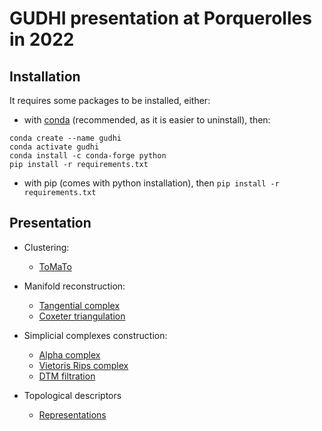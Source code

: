 # GUDHI presentation at Porquerolles in 2022

## Installation

It requires some packages to be installed, either:
* with [conda](https://docs.conda.io/projects/conda/en/latest/user-guide/install/index.html#regular-installation)  (recommended, as it is easier to uninstall), then:
```
conda create --name gudhi
conda activate gudhi
conda install -c conda-forge python
pip install -r requirements.txt
```
* with pip (comes with python installation), then `pip install -r requirements.txt`

## Presentation

* Clustering:
  * [ToMaTo](clustering.py)

* Manifold reconstruction:
  * [Tangential complex](tangential.py)
  * [Coxeter triangulation](coxeter.py)

* Simplicial complexes construction:
  * [Alpha complex](alpha_complex.py)
  * [Vietoris Rips complex](rips_complex.py)
  * [DTM filtration](dtm_rips_complex.py)

* Topological descriptors
  * [Representations](persistence_representation.py)

